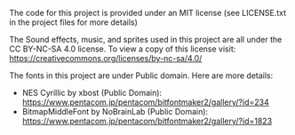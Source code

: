 The code for this project is provided under an MIT license (see LICENSE.txt in the project files for more details)

The Sound effects, music, and sprites used in this project are all under the CC BY-NC-SA 4.0 license. To view a copy of this license visit: https://creativecommons.org/licenses/by-nc-sa/4.0/

The fonts in this project are under Public domain. Here are more details:
- NES Cyrillic by xbost (Public Domain): https://www.pentacom.jp/pentacom/bitfontmaker2/gallery/?id=234
- BitmapMiddleFont by NoBrainLab (Public Domain): https://www.pentacom.jp/pentacom/bitfontmaker2/gallery/?id=1823
